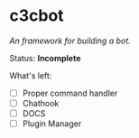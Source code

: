 # c3cbot

_An framework for building a bot._

Status: **Incomplete**

What's left:
* [ ] Proper command handler
* [ ] Chathook
* [ ] DOCS
* [ ] Plugin Manager
